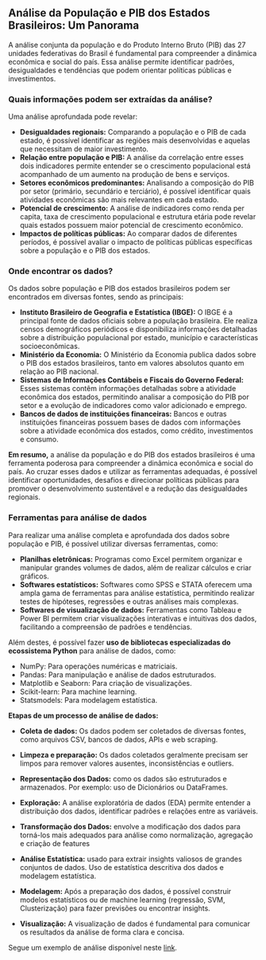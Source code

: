 ## Análise da População e PIB dos Estados Brasileiros: Um Panorama

A análise conjunta da população e do Produto Interno Bruto (PIB) das 27 unidades federativas do Brasil é fundamental para compreender a dinâmica econômica e social do país. Essa análise permite identificar padrões, desigualdades e tendências que podem orientar políticas públicas e investimentos.

### Quais informações podem ser extraídas da análise?

Uma análise aprofundada pode revelar:

* **Desigualdades regionais:** Comparando a população e o PIB de cada estado, é possível identificar as regiões mais desenvolvidas e aquelas que necessitam de maior investimento.
* **Relação entre população e PIB:** A análise da correlação entre esses dois indicadores permite entender se o crescimento populacional está acompanhado de um aumento na produção de bens e serviços.
* **Setores econômicos predominantes:** Analisando a composição do PIB por setor (primário, secundário e terciário), é possível identificar quais atividades econômicas são mais relevantes em cada estado.
* **Potencial de crescimento:** A análise de indicadores como renda per capita, taxa de crescimento populacional e estrutura etária pode revelar quais estados possuem maior potencial de crescimento econômico.
* **Impactos de políticas públicas:** Ao comparar dados de diferentes períodos, é possível avaliar o impacto de políticas públicas específicas sobre a população e o PIB dos estados.

### Onde encontrar os dados?

Os dados sobre população e PIB dos estados brasileiros podem ser encontrados em diversas fontes, sendo as principais:

* **Instituto Brasileiro de Geografia e Estatística (IBGE):** O IBGE é a principal fonte de dados oficiais sobre a população brasileira. Ele realiza censos demográficos periódicos e disponibiliza informações detalhadas sobre a distribuição populacional por estado, município e características socioeconômicas.
* **Ministério da Economia:** O Ministério da Economia publica dados sobre o PIB dos estados brasileiros, tanto em valores absolutos quanto em relação ao PIB nacional.
* **Sistemas de Informações Contábeis e Fiscais do Governo Federal:** Esses sistemas contêm informações detalhadas sobre a atividade econômica dos estados, permitindo analisar a composição do PIB por setor e a evolução de indicadores como valor adicionado e emprego.
* **Bancos de dados de instituições financeiras:** Bancos e outras instituições financeiras possuem bases de dados com informações sobre a atividade econômica dos estados, como crédito, investimentos e consumo.

**Em resumo,** a análise da população e do PIB dos estados brasileiros é uma ferramenta poderosa para compreender a dinâmica econômica e social do país. Ao cruzar esses dados e utilizar as ferramentas adequadas, é possível identificar oportunidades, desafios e direcionar políticas públicas para promover o desenvolvimento sustentável e a redução das desigualdades regionais.

### Ferramentas para análise de dados

Para realizar uma análise completa e aprofundada dos dados sobre população e PIB, é possível utilizar diversas ferramentas, como:

* **Planilhas eletrônicas:** Programas como Excel permitem organizar e manipular grandes volumes de dados, além de realizar cálculos e criar gráficos.
* **Softwares estatísticos:** Softwares como SPSS e STATA oferecem uma ampla gama de ferramentas para análise estatística, permitindo realizar testes de hipóteses, regressões e outras análises mais complexas.
* **Softwares de visualização de dados:** Ferramentas como Tableau e Power BI permitem criar visualizações interativas e intuitivas dos dados, facilitando a compreensão de padrões e tendências.

Além destes, é possível fazer **uso de bibliotecas especializadas do ecossistema Python** para análise de dados, como:
- NumPy: Para operações numéricas e matriciais.
- Pandas: Para manipulação e análise de dados estruturados.
- Matplotlib e Seaborn: Para criação de visualizações.
- Scikit-learn: Para machine learning.
- Statsmodels: Para modelagem estatística.

**Etapas de um processo de análise de dados:**

- **Coleta de dados:** Os dados podem ser coletados de diversas fontes, como arquivos CSV, bancos de dados, APIs e web scraping.

- **Limpeza e preparação:** Os dados coletados geralmente precisam ser limpos para remover valores ausentes, inconsistências e outliers.

- **Representação dos Dados:** como os dados são estruturados e armazenados. Por exemplo: uso de Dicionários ou DataFrames.

- **Exploração:** A análise exploratória de dados (EDA) permite entender a distribuição dos dados, identificar padrões e relações entre as variáveis.

- **Transformação dos Dados:** envolve a modificação dos dados para torná-los mais adequados para análise como normalização, agregação e criação de features

- **Análise Estatística:** usado para extrair insights valiosos de grandes conjuntos de dados. Uso de estatística descritiva dos dados e modelagem estatística.

- **Modelagem:** Após a preparação dos dados, é possível construir modelos estatísticos ou de machine learning (regressão, SVM, Clusterização) para fazer previsões ou encontrar insights.

- **Visualização:** A visualização de dados é fundamental para comunicar os resultados da análise de forma clara e concisa.

Segue um exemplo de análise disponível neste [link](https://github.com/armandossrecife/teste/blob/main/analise_dados_estados_brasil.ipynb).
